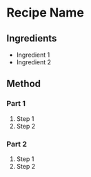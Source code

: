 # Recipe Name

## Ingredients
* Ingredient 1
* Ingredient 2

## Method

### Part 1
1. Step 1
1. Step 2

### Part 2
1. Step 1
1. Step 2
